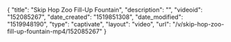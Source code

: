 {
    "title": "Skip Hop Zoo Fill-Up Fountain",
    "description": "",
    "videoid": "152085267",
    "date_created": "1519851308",
    "date_modified": "1519948190",
    "type": "captivate",
    "layout": "video",
    "url": "\/v\/skip-hop-zoo-fill-up-fountain-mp4\/152085267"
}